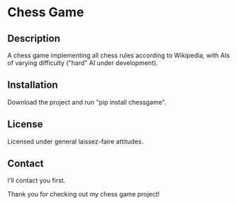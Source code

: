# Chess Game

## Description
A chess game implementing all chess rules according to Wikipedia, with AIs of varying difficulty ("hard" AI under development).

## Installation
Download the project and run "pip install chessgame".

## License
Licensed under general laissez-faire attitudes.

## Contact
I'll contact you first.

Thank you for checking out my chess game project!
